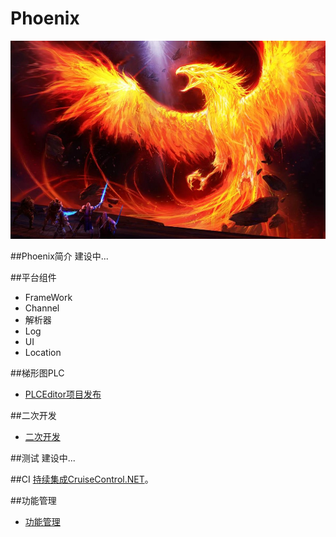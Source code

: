 ﻿# Phoenix

![Phoenix.jpg](Phoenix.jpg "title")

##Phoenix简介
建设中...
	
##平台组件
* FrameWork
* Channel
* 解析器
* Log
* UI
* Location

##梯形图PLC
* [PLCEditor项目发布](docs\PLC\PLCEditor总览.md)

##二次开发

* [二次开发](docs\二次开发\二次开发目录.md)

##测试
建设中...

##CI
[持续集成CruiseControl.NET](docs\ccnet\ccnet.md)。

##功能管理

* [功能管理](docs\功能管理.md)
